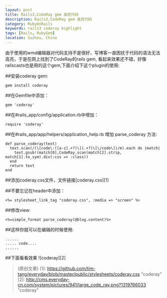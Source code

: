 ```yaml
---
layout: post
title: Rails3,CodeRay gem 高亮代码
description: Rails3,CodeRay gem 高亮代码
category: RubyOnRails
keywords: rails3 coderay highlight
tags: [Rails, RubyGem]
location: Suzhou, China
---
```

由于使用的wmd编辑器对代码支持不是很好，写博客一直困扰于代码的语法无法高亮，于是在网上找到了CodeRay的rails gem, 看起来效果还不错，好像railscasts也是用的这个gem,下面介绍下这个plugin的使用:

##安装coderay gem:

    gem install coderay
##在Gemfile中添加：

    gem 'coderay'
##在#rails_app/config/application.rb中增加：

    require 'coderay'
##在#rails_app/app/helpers/application_help.rb 增加 parse_coderay 方法:

    def parse_coderay(text)
      text.scan(/(\[code\:([a-z].+?)\](.+?)\[\/code\])/m).each do |match|
        text.gsub!(match[0],CodeRay.scan(match[2].strip, match[1].to_sym).div(:css => :class))
      end
      return text
    end
##添加coderay.css文件，文件链接[coderay.css][1]

##不要忘记在header中添加：

    <%= stylesheet_link_tag "coderay.css", :media => "screen" %>
##修改view:

    <%=simple_format parse_coderay(@blog.content)%>
##这样你就可以在编辑的时候使用:

    ......
    ..... code....
    ......

##下面看看效果
![coderay][2]

> (原创文章)
[1]: https://github.com/tim-tang/everyday/blob/master/public/stylesheets/coderay.css "coderay"
[2]: http://cms.everyday-cn.com/system/pictures/941/large_code_ray.png?1319766033 "coderay"
